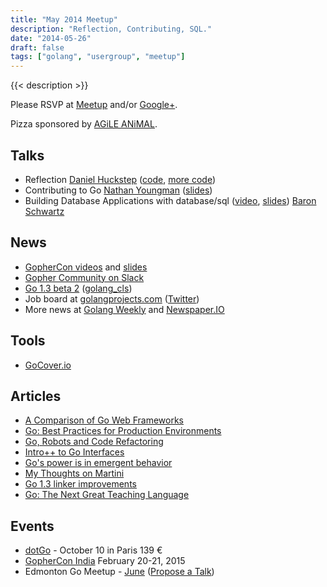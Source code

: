 ```yaml
---
title: "May 2014 Meetup"
description: "Reflection, Contributing, SQL."
date: "2014-05-26"
draft: false
tags: ["golang", "usergroup", "meetup"]
---
```

{{< description >}}

Please RSVP at [Meetup](https://www.meetup.com/startupedmonton/events/180080592/) and/or [Google+](https://plus.google.com/events/cdbl6budpmph82vuer0l2dt9cok?authkey=CKXX-qvVq-nkUQ).

Pizza sponsored by [AGiLE ANiMAL](https://www.agileanimal.com/).

## Talks

- Reflection [Daniel Huckstep](https://twitter.com/darkhelmetlive) ([code](https://github.com/darkhelmet/enumerable), [more code](https://github.com/darkhelmet/goctopus))
- Contributing to Go [Nathan Youngman](https://twitter.com/nathany) ([slides](https://speakerdeck.com/nathany/contributing-to-go))
- Building Database Applications with database/sql ([video](http://confreaks.com/videos/3440-gophercon2014-building-database-applications-with-database-sql), [slides](https://cdn.rawgit.com/gophercon/2014-talks/master/baron-schwartz/database-sql.pdf)) [Baron Schwartz](https://twitter.com/xaprb)

## News

- [GopherCon videos](http://confreaks.com/events/gophercon2014) and [slides](https://github.com/gophercon/2014-talks)
- [Gopher Community on Slack](https://blog.gopheracademy.com/gophers-slack-community)
- [Go 1.3 beta 2](http://beta.golang.org/doc/go1.3) ([golang_cls](https://twitter.com/golang_cls))
- Job board at [golangprojects.com](https://www.golangprojects.com/) ([Twitter](https://twitter.com/golangprojects))
- More news at [Golang Weekly](https://golangweekly.com/) and [Newspaper.IO](http://www.newspaper.io/golang)

## Tools

- [GoCover.io](http://gocover.io/)

## Articles

- [A Comparison of Go Web Frameworks](http://corner.squareup.com/2014/05/evaluating-go-frameworks.html)
- [Go: Best Practices for Production Environments](http://peter.bourgon.org/go-in-production/)
- [Go, Robots and Code Refactoring](http://matt.aimonetti.net/posts/2014/04/28/refactoring-go-code/)
- [Intro++ to Go Interfaces](http://blog.natefinch.com/2014/05/intro-to-go-interfaces.html)
- [Go's power is in emergent behavior](http://www.onebigfluke.com/2014/04/gos-power-is-in-emergent-behavior.html)
- [My Thoughts on Martini](http://codegangsta.io/blog/2014/05/19/my-thoughts-on-martini/)
- [Go 1.3 linker improvements](https://dave.cheney.net/2014/05/22/go-1-3-linker-improvements)
- [Go: The Next Great Teaching Language](http://daviddd.net/blog/2014/05/10/number-golang-the-next-great-teaching-language/)

## Events

- [dotGo](https://www.dotgo.eu/) - October 10 in Paris 139 &euro;
- [GopherCon India](http://gophercon.in/) February 20-21, 2015
- Edmonton Go Meetup - [June](/meetup/2014-06/) ([Propose a Talk](https://github.com/edmontongo/presentations/issues/7))
